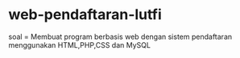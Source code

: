 # web-pendaftaran-lutfi
soal = Membuat program berbasis web dengan sistem pendaftaran menggunakan HTML,PHP,CSS dan MySQL
